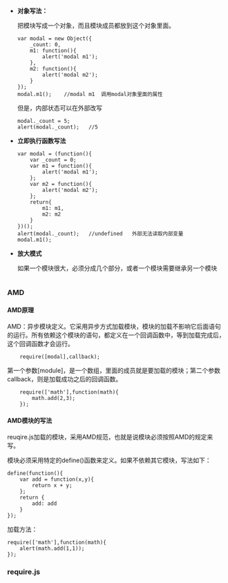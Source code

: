 * **对象写法：**

	把模块写成一个对象，而且模块成员都放到这个对象里面。
	
	```
	var modal = new Object({
		_count: 0,
		m1: function(){
			alert('modal m1');
		},
		m2: function(){
			alert('modal m2');
		}
	});
	modal.m1();    //modal m1  调用modal对象里面的属性	
	```
	
	但是，内部状态可以在外部改写
	
	```
	modal._count = 5;
	alert(modal._count);   //5
	```
	
* **立即执行函数写法**

	```
	var modal = (function(){
		var _count = 0;
		var m1 = function(){
			alert('modal m1');
		};
		var m2 = function(){
			alert('modal m2');
		};
		return{
			m1: m1,
			m2: m2
		}
	})();
	alert(modal._count);   //undefined   外部无法读取内部变量
	modal.m1();
	```
	
* **放大模式**

	如果一个模块很大，必须分成几个部分，或者一个模块需要继承另一个模块
	
	```
	
	```

### AMD

#### AMD原理

AMD：异步模块定义。它采用异步方式加载模块，模块的加载不影响它后面语句的运行。所有依赖这个模块的语句，都定义在一个回调函数中，等到加载完成后，这个回调函数才会运行。

```
	require([modal],callback);	
```

第一个参数[module]，是一个数组，里面的成员就是要加载的模块；第二个参数callback，则是加载成功之后的回调函数。

```
	require(['math'],function(math){
		math.add(2,3);
	});
```
#### AMD模块的写法

reuqire.js加载的模块，采用AMD规范，也就是说模块必须按照AMD的规定来写。

模块必须采用特定的define()函数来定义。如果不依赖其它模块，写法如下：

```
define(function(){
	var add = function(x,y){
		return x + y;
	};
	return {
		add: add
	}
});
```
加载方法：

```
require(['math'],function(math){
	alert(math.add(1,1));
});
```

### require.js
	